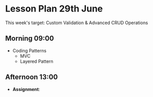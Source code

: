 # Lesson Plan 29th June

This week's target: Custom Validation & Advanced CRUD Operations

## Morning 09:00

+ Coding Patterns
    - MVC
    - Layered Pattern

## Afternoon 13:00

+ **Assignment**:
  